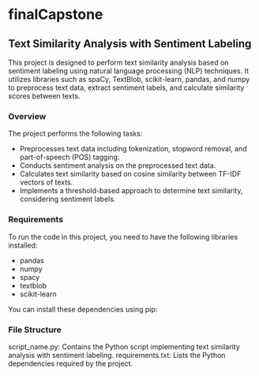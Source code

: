 # finalCapstone
## Text Similarity Analysis with Sentiment Labeling

This project is designed to perform text similarity analysis based on sentiment labeling using natural language processing (NLP) techniques. It utilizes libraries such as spaCy, TextBlob, scikit-learn, pandas, and numpy to preprocess text data, extract sentiment labels, and calculate similarity scores between texts.

### Overview

The project performs the following tasks:
- Preprocesses text data including tokenization, stopword removal, and part-of-speech (POS) tagging.
- Conducts sentiment analysis on the preprocessed text data.
- Calculates text similarity based on cosine similarity between TF-IDF vectors of texts.
- Implements a threshold-based approach to determine text similarity, considering sentiment labels.

### Requirements

To run the code in this project, you need to have the following libraries installed:
- pandas
- numpy
- spacy
- textblob
- scikit-learn

You can install these dependencies using pip:

### File Structure
script_name.py: Contains the Python script implementing text similarity analysis with sentiment labeling.
requirements.txt: Lists the Python dependencies required by the project.

